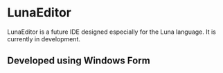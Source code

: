 # LunaEditor
LunaEditor is a future IDE designed especially for the Luna language. It is currently in development.

## Developed using Windows Form
